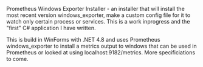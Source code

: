 Prometheus Windows Exporter Installer - an installer that will install the most recent version windows_exporter, make a custom config file for it to watch only certain process or services. This is a work inprogress and the "first" C# application I have written.

This is build in WinForms with .NET 4.8 and uses Prometheus windows_exporter to install a metrics output to windows that can be used in Prometheus or looked at using localhost:9182/metrics. More specificiations to come. 
